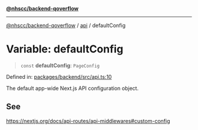 [**@nhscc/backend-qoverflow**](../../README.md)

***

[@nhscc/backend-qoverflow](../../README.md) / [api](../README.md) / defaultConfig

# Variable: defaultConfig

> `const` **defaultConfig**: `PageConfig`

Defined in: [packages/backend/src/api.ts:10](https://github.com/nhscc/qoverflow.api.hscc.bdpa.org/blob/e58635515aaccbecfff868b37cbae9a64bb762c2/packages/backend/src/api.ts#L10)

The default app-wide Next.js API configuration object.

## See

https://nextjs.org/docs/api-routes/api-middlewares#custom-config

